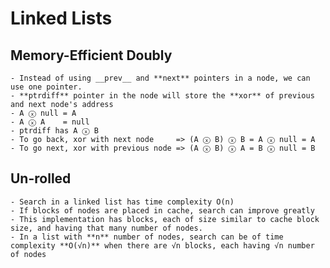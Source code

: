 # Linked Lists

## Memory-Efficient Doubly

    - Instead of using __prev__ and **next** pointers in a node, we can use one pointer.
    - **ptrdiff** pointer in the node will store the **xor** of previous and next node's address
    - A ⓧ null = A
    - A ⓧ A    = null
    - ptrdiff has A ⓧ B
    - To go back, xor with next node     => (A ⓧ B) ⓧ B = A ⓧ null = A
    - To go next, xor with previous node => (A ⓧ B) ⓧ A = B ⓧ null = B

## Un-rolled

    - Search in a linked list has time complexity O(n)
    - If blocks of nodes are placed in cache, search can improve greatly
    - This implementation has blocks, each of size similar to cache block size, and having that many number of nodes.
    - In a list with **n** number of nodes, search can be of time complexity **O(√n)** when there are √n blocks, each having √n number of nodes
